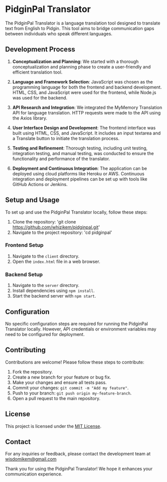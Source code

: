 # PidginPal Translator

The PidginPal Translator is a language translation tool designed to translate text from English to Pidgin. This tool aims to bridge communication gaps between individuals who speak different languages.

## Development Process

1. **Conceptualization and Planning**: We started with a thorough conceptualization and planning phase to create a user-friendly and efficient translation tool.

2. **Language and Framework Selection**: JavaScript was chosen as the programming language for both the frontend and backend development. HTML, CSS, and JavaScript were used for the frontend, while Node.js was used for the backend.

3. **API Research and Integration**: We integrated the MyMemory Translation API for language translation. HTTP requests were made to the API using the Axios library.

4. **User Interface Design and Development**: The frontend interface was built using HTML, CSS, and JavaScript. It includes an input textarea and a Translate button to initiate the translation process.

5. **Testing and Refinement**: Thorough testing, including unit testing, integration testing, and manual testing, was conducted to ensure the functionality and performance of the translator.

6. **Deployment and Continuous Integration**: The application can be deployed using cloud platforms like Heroku or AWS. Continuous integration and deployment pipelines can be set up with tools like GitHub Actions or Jenkins.

## Setup and Usage
To set up and use the PidginPal Translator locally, follow these steps:
1. Clone the repository: 'git clone https://github.com/whizikem/pidginpal.git'
2. Navigate to the project repository: 'cd pidginpal'
### Frontend Setup

1. Navigate to the `client` directory.
2. Open the `index.html` file in a web browser.

### Backend Setup

1. Navigate to the `server` directory.
2. Install dependencies using `npm install`.
3. Start the backend server with `npm start`.

## Configuration

No specific configuration steps are required for running the PidginPal Translator locally. However, API credentials or environment variables may need to be configured for deployment.

## Contributing

Contributions are welcome! Please follow these steps to contribute:

1. Fork the repository.
2. Create a new branch for your feature or bug fix.
3. Make your changes and ensure all tests pass.
4. Commit your changes: `git commit -m "Add my feature"`.
5. Push to your branch: `git push origin my-feature-branch`.
6. Open a pull request to the main repository.

## License

This project is licensed under the [MIT License](https://opensource.org/licenses/MIT).

## Contact

For any inquiries or feedback, please contact the development team at wisdomikem@gmail.com

Thank you for using the PidginPal Translator! We hope it enhances your communication experience.
